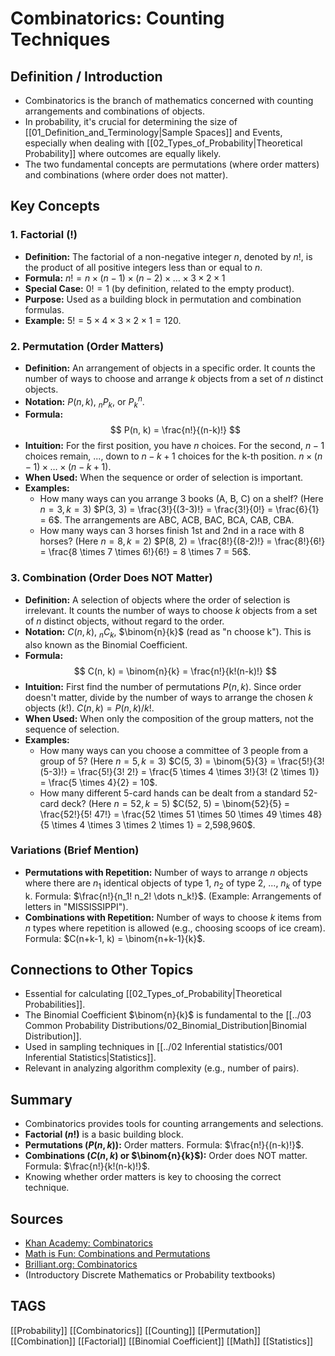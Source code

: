 # Combinatorics: Counting Techniques

## Definition / Introduction
*   Combinatorics is the branch of mathematics concerned with counting arrangements and combinations of objects.
*   In probability, it's crucial for determining the size of [[01_Definition_and_Terminology|Sample Spaces]] and Events, especially when dealing with [[02_Types_of_Probability|Theoretical Probability]] where outcomes are equally likely.
*   The two fundamental concepts are permutations (where order matters) and combinations (where order does not matter).

## Key Concepts

### 1. Factorial (!)
*   **Definition:** The factorial of a non-negative integer $n$, denoted by $n!$, is the product of all positive integers less than or equal to $n$.
*   **Formula:** $n! = n \times (n-1) \times (n-2) \times \dots \times 3 \times 2 \times 1$
*   **Special Case:** $0! = 1$ (by definition, related to the empty product).
*   **Purpose:** Used as a building block in permutation and combination formulas.
*   **Example:** $5! = 5 \times 4 \times 3 \times 2 \times 1 = 120$.

### 2. Permutation (Order Matters)
*   **Definition:** An arrangement of objects in a specific order. It counts the number of ways to choose and arrange $k$ objects from a set of $n$ distinct objects.
*   **Notation:** $P(n, k)$, ${}_n P_k$, or $P^n_k$.
*   **Formula:**
    $$ P(n, k) = \frac{n!}{(n-k)!} $$
*   **Intuition:** For the first position, you have $n$ choices. For the second, $n-1$ choices remain, ..., down to $n-k+1$ choices for the k-th position. $n \times (n-1) \times \dots \times (n-k+1)$.
*   **When Used:** When the sequence or order of selection is important.
*   **Examples:**
    *   How many ways can you arrange 3 books (A, B, C) on a shelf? (Here $n=3, k=3$)
        $P(3, 3) = \frac{3!}{(3-3)!} = \frac{3!}{0!} = \frac{6}{1} = 6$. The arrangements are ABC, ACB, BAC, BCA, CAB, CBA.
    *   How many ways can 3 horses finish 1st and 2nd in a race with 8 horses? (Here $n=8, k=2$)
        $P(8, 2) = \frac{8!}{(8-2)!} = \frac{8!}{6!} = \frac{8 \times 7 \times 6!}{6!} = 8 \times 7 = 56$.

### 3. Combination (Order Does NOT Matter)
*   **Definition:** A selection of objects where the order of selection is irrelevant. It counts the number of ways to choose $k$ objects from a set of $n$ distinct objects, without regard to the order.
*   **Notation:** $C(n, k)$, ${}_n C_k$, $\binom{n}{k}$ (read as "n choose k"). This is also known as the Binomial Coefficient.
*   **Formula:**
    $$ C(n, k) = \binom{n}{k} = \frac{n!}{k!(n-k)!} $$
*   **Intuition:** First find the number of permutations $P(n, k)$. Since order doesn't matter, divide by the number of ways to arrange the chosen $k$ objects ($k!$). $C(n, k) = P(n, k) / k!$.
*   **When Used:** When only the composition of the group matters, not the sequence of selection.
*   **Examples:**
    *   How many ways can you choose a committee of 3 people from a group of 5? (Here $n=5, k=3$)
        $C(5, 3) = \binom{5}{3} = \frac{5!}{3!(5-3)!} = \frac{5!}{3! 2!} = \frac{5 \times 4 \times 3!}{3! (2 \times 1)} = \frac{5 \times 4}{2} = 10$.
    *   How many different 5-card hands can be dealt from a standard 52-card deck? (Here $n=52, k=5$)
        $C(52, 5) = \binom{52}{5} = \frac{52!}{5! 47!} = \frac{52 \times 51 \times 50 \times 49 \times 48}{5 \times 4 \times 3 \times 2 \times 1} = 2,598,960$.

### Variations (Brief Mention)
*   **Permutations with Repetition:** Number of ways to arrange $n$ objects where there are $n_1$ identical objects of type 1, $n_2$ of type 2, ..., $n_k$ of type k. Formula: $\frac{n!}{n_1! n_2! \dots n_k!}$. (Example: Arrangements of letters in "MISSISSIPPI").
*   **Combinations with Repetition:** Number of ways to choose $k$ items from $n$ types where repetition is allowed (e.g., choosing scoops of ice cream). Formula: $C(n+k-1, k) = \binom{n+k-1}{k}$.

## Connections to Other Topics
*   Essential for calculating [[02_Types_of_Probability|Theoretical Probabilities]].
*   The Binomial Coefficient $\binom{n}{k}$ is fundamental to the [[../03 Common Probability Distributions/02_Binomial_Distribution|Binomial Distribution]].
*   Used in sampling techniques in [[../02 Inferential statistics/001 Inferential Statistics|Statistics]].
*   Relevant in analyzing algorithm complexity (e.g., number of pairs).

## Summary
*   Combinatorics provides tools for counting arrangements and selections.
*   **Factorial ($n!$)** is a basic building block.
*   **Permutations ($P(n, k)$):** Order matters. Formula: $\frac{n!}{(n-k)!}$.
*   **Combinations ($C(n, k)$ or $\binom{n}{k}$):** Order does NOT matter. Formula: $\frac{n!}{k!(n-k)!}$.
*   Knowing whether order matters is key to choosing the correct technique.

## Sources
*   [Khan Academy: Combinatorics](https://www.khanacademy.org/math/precalculus/x9e81a4f98389efdf:prob-comb)
*   [Math is Fun: Combinations and Permutations](https://www.mathsisfun.com/combinatorics/combinations-permutations.html)
*   [Brilliant.org: Combinatorics](https://brilliant.org/wiki/combinatorics/)
*   (Introductory Discrete Mathematics or Probability textbooks)

## TAGS
[[Probability]] [[Combinatorics]] [[Counting]] [[Permutation]] [[Combination]] [[Factorial]] [[Binomial Coefficient]] [[Math]] [[Statistics]]